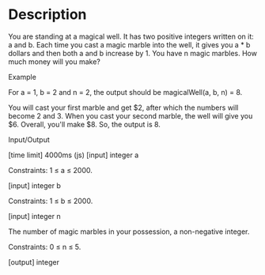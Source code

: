 # Description

You are standing at a magical well. It has two positive integers written on it: a and b. Each time you cast a magic marble into the well, it gives you a * b dollars and then both a and b increase by 1\. You have n magic marbles. How much money will you make?

Example

For a = 1, b = 2 and n = 2, the output should be magicalWell(a, b, n) = 8.

You will cast your first marble and get $2, after which the numbers will become 2 and 3\. When you cast your second marble, the well will give you $6\. Overall, you'll make $8\. So, the output is 8.

Input/Output

[time limit] 4000ms (js) [input] integer a

Constraints: 1 ≤ a ≤ 2000.

[input] integer b

Constraints: 1 ≤ b ≤ 2000.

[input] integer n

The number of magic marbles in your possession, a non-negative integer.

Constraints: 0 ≤ n ≤ 5.

[output] integer
